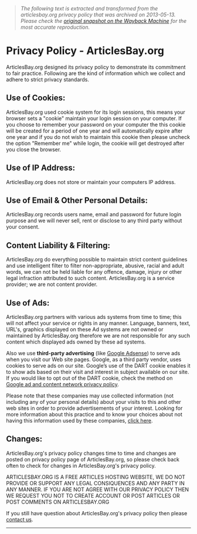 > *The following text is extracted and transformed from the articlesbay.org privacy policy that was archived on 2013-05-13. Please check the [original snapshot on the Wayback Machine](https://web.archive.org/web/20130513212459id_/http%3A//articlesbay.org/ppolicy.html) for the most accurate reproduction.*

# Privacy Policy - ArticlesBay.org

ArticlesBay.org designed its privacy policy to demonstrate its commitment to fair practice. Following are the kind of information which we collect and adhere to strict privacy standards.

## Use of Cookies:

ArticlesBay.org used cookie system for its login sessions, this means your browser sets a "cookie" maintain your login session on your computer. If you choose to remember your password on your computer the this cookie will be created for a period of one year and will automatically expire after one year and if you do not wish to maintain this cookie then please uncheck the option "Remember me" while login, the cookie will get destroyed after you close the browser.

## Use of IP Address:

ArticlesBay.org does not store or maintain your computers IP address.

## Use of Email & Other Personal Details:

ArticlesBay.org records users name, email and password for future login purpose and we will never sell, rent or disclose to any third party without your consent.

## Content Liability & Filtering:

ArticlesBay.org do everything possible to maintain strict content guidelines and use intelligent filter to filter non-appropriate, abusive, racial and adult words, we can not be held liable for any offence, damage, injury or other legal infraction attributed to such content. ArticlesBay.org is a service provider; we are not content provider.

## Use of Ads:

ArticlesBay.org partners with various ads systems from time to time; this will not affect your service or rights in any manner. Language, banners, text, URL's, graphics displayed on these Ad systems are not owned or maintained by ArticlesBay.org therefore we are not responsible for any such content which displayed ads owned by these ad systems.

Also we use **third-party advertising** (like [Google Adsense](https://www.google.com/adsense/)) to serve ads when you visit our Web site pages. Google, as a third party vendor, uses cookies to serve ads on our site. Google’s use of the DART cookie enables it to show ads based on their visit and interest in subject available on our site. If you would like to opt out of the DART cookie, check the method on [Google ad and content network privacy policy](http://www.google.com/privacy_ads.html).

Please note that these companies may use collected information (not including any of your personal details) about your visits to this and other web sites in order to provide advertisements of your interest. Looking for more information about this practice and to know your choices about not having this information used by these companies, [click here](http://www.google.com/privacy_ads.html).

## Changes:

ArticlesBay.org's privacy policy changes time to time and changes are posted on privacy policy page of ArticlesBay.org, so please check back often to check for changes in ArticlesBay.org's privacy policy. 

ARTICLESBAY.ORG IS A FREE ARTICLES HOSTING WEBSITE, WE DO NOT PROVIDE OR SUPPORT ANY LEGAL CONSIQUENCES AND ANY PARTY IN ANY MANNER. IF YOU ARE NOT AGREE WITH OUR PRIVACY POLICY THEN WE REQUEST YOU NOT TO CREATE ACCOUNT OR POST ARTICLES OR POST COMMENTS ON ARTICLESBAY.ORG

If you still have question about ArticlesBay.org's privacy policy then please [contact us](https://web.archive.org/web/20130513212459id_/http%3A//articlesbay.org/contact.html). 

* * *
